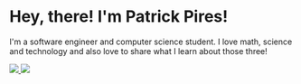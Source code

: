 # Hey, there! I'm Patrick Pires!

I'm a software engineer and computer science student. I love math, science and technology and also love to share what I learn about those three!

<a href="mailto:patrick.piresp@gmail.com">
    <img
        src="https://img.shields.io/badge/-Gmail-%23333?style=for-the-badge&logo=gmail&logoColor=white"
        target="_blank">
</a>
<a href="https://www.linkedin.com/in/patrickpiresdev/" target="_blank">
    <img
        src="https://img.shields.io/badge/-LinkedIn-%230077B5?style=for-the-badge&logo=linkedin&logoColor=white"
        target="_blank">
</a>
